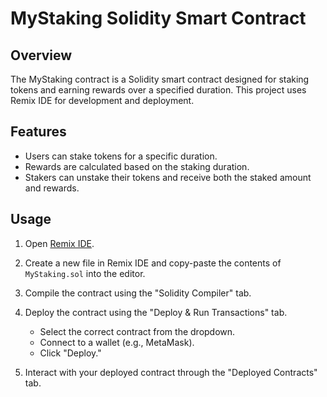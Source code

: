# MyStaking Solidity Smart Contract

## Overview

The MyStaking contract is a Solidity smart contract designed for staking tokens and earning rewards over a specified duration. This project uses Remix IDE for development and deployment.

## Features

- Users can stake tokens for a specific duration.
- Rewards are calculated based on the staking duration.
- Stakers can unstake their tokens and receive both the staked amount and rewards.

## Usage

1. Open [Remix IDE](https://remix.ethereum.org/).

2. Create a new file in Remix IDE and copy-paste the contents of `MyStaking.sol` into the editor.

3. Compile the contract using the "Solidity Compiler" tab.

4. Deploy the contract using the "Deploy & Run Transactions" tab.

   - Select the correct contract from the dropdown.
   - Connect to a wallet (e.g., MetaMask).
   - Click "Deploy."

5. Interact with your deployed contract through the "Deployed Contracts" tab.
